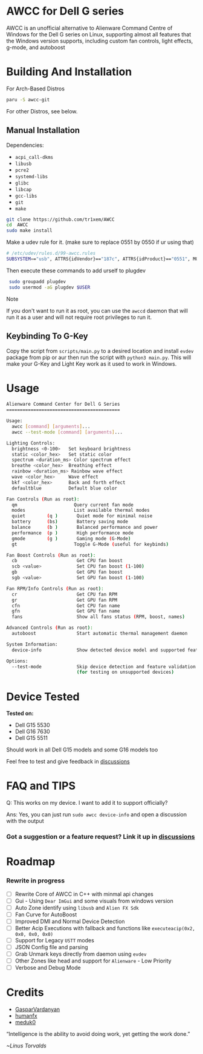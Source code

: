 # AWCC for Dell G series

AWCC is an unofficial alternative to Alienware Command Centre of Windows for the Dell G series on Linux, supporting almost all features that the Windows version supports, including custom fan controls, light effects, g-mode, and autoboost

# Building And Installation

For Arch-Based Distros

```bash
paru -S awcc-git
```

For other Distros, see below.

## Manual Installation

Dependencies:

- `acpi_call-dkms`
- `libusb`
- `pcre2`
- `systemd-libs`
- `glibc`
- `libcap`
- `gcc-libs`
- `git`
- `make`

```bash
git clone https://github.com/tr1xem/AWCC
cd  AWCC
sudo make install
```

Make a udev rule for it. (make sure to replace 0551 by 0550 if ur using that)

```bash
# /etc/udev/rules.d/99-awcc.rules
SUBSYSTEM=="usb", ATTRS{idVendor}=="187c", ATTRS{idProduct}=="0551", MODE="0660",GROUP="plugdev"

```

Then execute these commands to add urself to plugdev

```bash
 sudo groupadd plugdev
 sudo usermod -aG plugdev $USER
```

> [!NOTE]
> If you don't want to run it as root, you can use the `awccd` daemon
> that will run it as a user and will not require root privileges
> to run it.

## Keybinding To G-Key

Copy the script from `scripts/main.py` to a desired location and install `evdev` package from pip or aur then run the script with `python3 main.py`. This will make your G-Key and Light Key work as it used to work in Windows.

# Usage

```bash
Alienware Command Center for Dell G Series
==========================================

Usage:
  awcc [command] [arguments]...
  awcc --test-mode [command] [arguments]...

Lighting Controls:
  brightness <0-100>   Set keyboard brightness
  static <color_hex>   Set static color
  spectrum <duration_ms> Color spectrum effect
  breathe <color_hex>  Breathing effect
  rainbow <duration_ms> Rainbow wave effect
  wave <color_hex>     Wave effect
  bkf <color_hex>      Back and forth effect
  defaultblue          Default blue color

Fan Controls (Run as root):
  qm                     Query current fan mode
  modes                  List available thermal modes
  quiet        (q )       Quiet mode for minimal noise
  battery      (bs)       Battery saving mode
  balance      (b )       Balanced performance and power
  performance  (p )       High performance mode
  gmode        (g )       Gaming mode (G-Mode)
  gt                     Toggle G-Mode (useful for keybinds)

Fan Boost Controls (Run as root):
  cb                      Get CPU fan boost
  scb <value>             Set CPU fan boost (1-100)
  gb                      Get GPU fan boost
  sgb <value>             Set GPU fan boost (1-100)

Fan RPM/Info Controls (Run as root):
  cr                      Get CPU fan RPM
  gr                      Get GPU fan RPM
  cfn                     Get CPU fan name
  gfn                     Get GPU fan name
  fans                    Show all fans status (RPM, boost, names)

Advanced Controls (Run as root):
  autoboost               Start automatic thermal management daemon

System Information:
  device-info             Show detected device model and supported features

Options:
  --test-mode             Skip device detection and feature validation
                          (for testing on unsupported devices)
```

# Device Tested

**Tested on:**

- Dell G15 5530
- Dell G16 7630
- Dell G15 5511

Should work in all Dell G15 models and some G16 models too

Feel free to test and give feedback in [discussions](https://github.com/tr1xem/AWCC/discussions)

# FAQ and TIPS

Q: This works on my device. I want to add it to support officially?

Ans: Yes, you can just run `sudo awcc device-info` and open a discussion with the output

### Got a suggestion or a feature request? Link it up in [discussions](https://github.com/tr1xem/AWCC/discussions)

# Roadmap

### Rewrite in progress

- [ ] Rewrite Core of AWCC in C++ with minmal api changes
- [ ] Gui - Using `Dear ImGui` and some visuals from windows version
- [ ] Auto Zone identify using `libusb` and `Alien FX Sdk`
- [ ] Fan Curve for AutoBoost
- [ ] Improved DMI and Normal Device Detection
- [ ] Better Acip Executions with fallback and functions like `executeacip(0x2, 0x0, 0x0, 0x0)`
- [ ] Support for Legacy `USTT` modes
- [ ] JSON Config file and parsing
- [ ] Grab Unmark keys directly from daemon using `evdev`
- [ ] Other Zones like head and support for `Alienware` - Low Priority
- [ ] Verbose and Debug Mode

# Credits

- [GasparVardanyan](https://github.com/GasparVardanyan)
- [humanfx](https://github.com/tiagoporsch/humanfx)
- [meduk0](https://github.com/meduk0)

“Intelligence is the ability to avoid doing work, yet getting the work done.”

_~Linus Torvalds_
